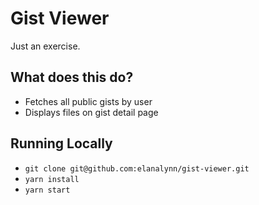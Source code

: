 # Gist Viewer

Just an exercise.

## What does this do?

- Fetches all public gists by user
- Displays files on gist detail page

## Running Locally

- `git clone git@github.com:elanalynn/gist-viewer.git`
- `yarn install`
- `yarn start`
